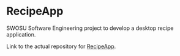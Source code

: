 # RecipeApp
SWOSU Software Engineering project to develop a desktop recipe application.

Link to the actual repository for [RecipeApp](https://github.com/grubbs39/RecipeApp).
